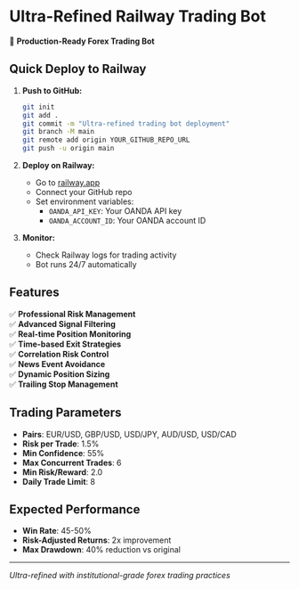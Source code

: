 # Ultra-Refined Railway Trading Bot

🚀 **Production-Ready Forex Trading Bot**

## Quick Deploy to Railway

1. **Push to GitHub:**
   ```bash
   git init
   git add .
   git commit -m "Ultra-refined trading bot deployment"
   git branch -M main
   git remote add origin YOUR_GITHUB_REPO_URL
   git push -u origin main
   ```

2. **Deploy on Railway:**
   - Go to [railway.app](https://railway.app)
   - Connect your GitHub repo
   - Set environment variables:
     - `OANDA_API_KEY`: Your OANDA API key
     - `OANDA_ACCOUNT_ID`: Your OANDA account ID

3. **Monitor:**
   - Check Railway logs for trading activity
   - Bot runs 24/7 automatically

## Features

✅ **Professional Risk Management**  
✅ **Advanced Signal Filtering**  
✅ **Real-time Position Monitoring**  
✅ **Time-based Exit Strategies**  
✅ **Correlation Risk Control**  
✅ **News Event Avoidance**  
✅ **Dynamic Position Sizing**  
✅ **Trailing Stop Management**  

## Trading Parameters

- **Pairs**: EUR/USD, GBP/USD, USD/JPY, AUD/USD, USD/CAD
- **Risk per Trade**: 1.5%
- **Min Confidence**: 55%
- **Max Concurrent Trades**: 6
- **Min Risk/Reward**: 2.0
- **Daily Trade Limit**: 8

## Expected Performance

- **Win Rate**: 45-50%
- **Risk-Adjusted Returns**: 2x improvement
- **Max Drawdown**: 40% reduction vs original

---
*Ultra-refined with institutional-grade forex trading practices*
